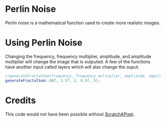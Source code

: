 # Perlin Noise

Perlin noise is a mathematical function used to create more realistic images.

# Using Perlin Noise

Changing the frequency, frequency multiplier, amplitude, and amplitude multiplier will change the image that is outputed. A few of the functions have another input called layers which will also change the ouput.
```java
//generateFractalSum(frequency, frequency multiplier, amplitude, amplitude multiplier, layers);
generateFractalSum(.08f, 3.5f, 2, 0.5f, 5);
```


# Credits

This code would not have been possible without [ScratchAPixel](https://www.scratchapixel.com/).